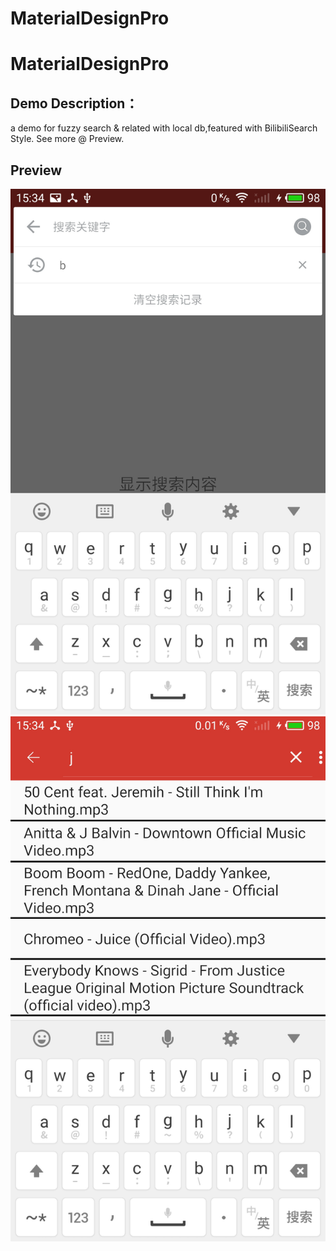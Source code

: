 # MaterialDesignPro

# MaterialDesignPro

 ## Demo Description：
 a  demo for fuzzy search & related with local db,featured with BilibiliSearch Style. 
 See more @ Preview.
## Preview

![Alt text](https://github.com/ceycochan/MaterialDesignPro/blob/master/app/src/main/res/drawable/bilibili_search.jpg)
![Alt text](https://github.com/ceycochan/MaterialDesignPro/blob/master/app/src/main/res/drawable/local_search.jpg)
